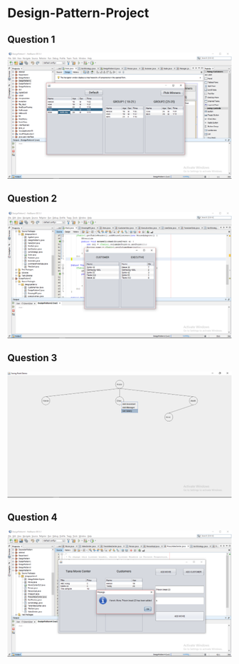 # Design-Pattern-Project

## Question 1
![sample screenshot for question 1](https://github.com/HenokTes72/images/blob/master/Screenshot%20(205).png)

## Question 2
![sample screenshot for question 1](https://github.com/HenokTes72/images/blob/master/Screenshot%20(209).png)

## Question 3
![sample screenshot for question 1](https://github.com/HenokTes72/images/blob/master/Screenshot%20(207).png)

## Question 4
![sample screenshot for question 1](https://github.com/HenokTes72/images/blob/master/Screenshot%20(210).png)
